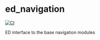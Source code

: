 # ed_navigation

[![CI](https://github.com/tue-robotics/ed_navigation/actions/workflows/main.yml/badge.svg)](https://github.com/tue-robotics/ed_navigation/actions/workflows/main.yml)

ED interface to the base navigation modules

